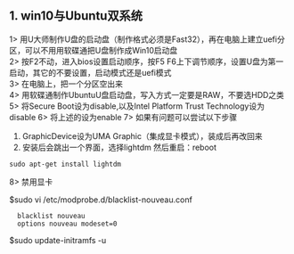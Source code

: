 ## 1. win10与Ubuntu双系统
  1> 用U大师制作U盘的启动盘（制作格式必须是Fast32），再在电脑上建立uefi分区，可以不用用软碟通把U盘制作成Win10启动盘  
  2> 按F2不动，进入bios设置启动顺序，按F5 F6上下调节顺序，设置U盘为第一启动，其它的不要设置，启动模式还是uefi模式  
  3> 在电脑上，把一个分区空出来  
  4> 用软碟通制作UbuntuU盘启动盘，写入方式一定要是RAW，不要选HDD之类  
  5> 将Secure Boot设为disable,以及Intel Platform Trust Technology设为disable
  6> 将上述的设为enable
  7> 如果有问题可以尝试以下步骤  
  
  1. GraphicDevice设为UMA Graphic（集成显卡模式），装成后再改回来  
  2. 安装后会跳出一个界面，选择lightdm  然后重启：reboot  
    
    sudo apt-get install lightdm
    
  8> 禁用显卡  
  
  $sudo vi /etc/modprobe.d/blacklist-nouveau.conf
  
      blacklist nouveau
      options nouveau modeset=0
  $sudo update-initramfs -u



